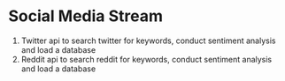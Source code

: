 # Social Media Stream
1) Twitter api to search twitter for keywords, conduct sentiment analysis and load a database
2) Reddit api to search reddit for keywords, conduct sentiment analysis and load a database
